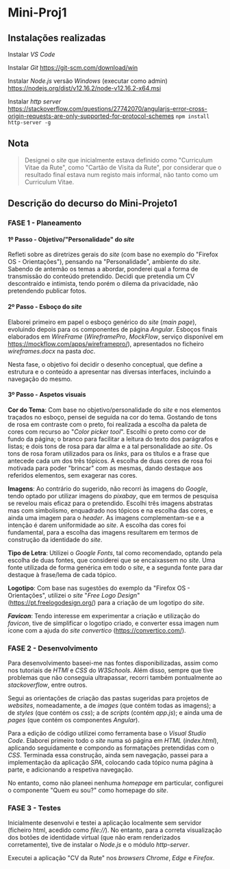 # Mini-Proj1

## Instalações realizadas
Instalar *VS Code*

Instalar *Git*
https://git-scm.com/download/win

Instalar *Node.js* versão *Windows* (executar como admin)
https://nodejs.org/dist/v12.16.2/node-v12.16.2-x64.msi

Instalar *http server*
https://stackoverflow.com/questions/27742070/angularjs-error-cross-origin-requests-are-only-supported-for-protocol-schemes
`npm install http-server -g`

## Nota

>Designei o *site* que inicialmente estava definido como "Curriculum Vitae da Rute", como "Cartão de Visita da Rute", por considerar que o resultado final estava num registo mais informal, não tanto como um Curriculum Vitae.

## Descrição do decurso do Mini-Projeto1

### FASE 1 - Planeamento

#### 1º Passo - Objetivo/"Personalidade" do *site*
Refleti sobre as diretrizes gerais do *site* (com base no exemplo do "Firefox OS - Orientações"), pensando na "Personalidade", ambiente do *site*. Sabendo de antemão os temas a abordar, ponderei qual a forma de transmissão do conteúdo pretendido. Decidi que pretendia um CV descontraído e intimista, tendo porém o dilema da privacidade, não pretendendo publicar fotos.

#### 2º Passo - Esboço do *site*
Elaborei primeiro em papel o esboço genérico do *site* (*main page*), evoluindo depois para os componentes de página *Angular*. Esboços finais elaborados em *WireFrame* (*WireframePro*, *MockFlow*, serviço disponível em https://mockflow.com/apps/wireframepro/), apresentados no ficheiro *wireframes.docx* na pasta *doc*. 

Nesta fase, o objetivo foi decidir o desenho conceptual, que define a estrutura e o conteúdo a apresentar nas diversas interfaces, incluindo a navegação do mesmo.

#### 3º Passo - Aspetos visuais
**Cor do Tema**: Com base no objetivo/personalidade do *site* e nos elementos traçados no esboço, pensei de seguida na cor do tema. Gostando de tons de rosa em contraste com o preto, foi realizada a escolha da paleta de cores com recurso ao "*Color picker tool*". Escolhi o preto como cor de fundo da página; o branco para facilitar a leitura do texto dos parágrafos e listas; e dois tons de rosa para dar alma e a tal personalidade ao *site*. Os tons de rosa foram utilizados para os *links*, para os títulos e a frase que antecede cada um dos três tópicos. A escolha de duas cores de rosa foi motivada para poder "brincar" com as mesmas, dando destaque aos referidos elementos, sem exagerar nas cores.

**Imagens**: Ao contrário do sugerido, não recorri às imagens do *Google*, tendo optado por utilizar imagens do *pixabay*, que em termos de pesquisa se revelou mais eficaz para o pretendido. Escolhi três imagens abstratas mas com simbolismo, enquadrado nos tópicos e na escolha das cores, e ainda uma imagem para o *header*. As imagens complementam-se e a intenção é darem uniformidade ao *site*. A escolha das cores foi fundamental, para a escolha das imagens resultarem em termos de construção da identidade do *site*.

**Tipo de Letra**: Utilizei o *Google Fonts*, tal como recomendado, optando pela escolha de duas fontes, que considerei que se encaixassem no *site*. Uma fonte utilizada de forma genérica em todo o *site*, e a segunda fonte para dar destaque à frase/lema de cada tópico.

**Logotipo**: Com base nas sugestões do exemplo da "Firefox OS - Orientações", utilizei o *site* "*Free Logo Design*" (https://pt.freelogodesign.org/) para a criação de um logotipo do *site*.

***Favicon***: Tendo interesse em experimentar a criação e utilização do *favicon*, tive de simplificar o logotipo criado, e converter essa imagen num ícone com a ajuda do *site* *convertico* (https://convertico.com/).

### FASE 2 - Desenvolvimento
Para desenvolvimento baseei-me nas fontes disponibilizadas, assim como nos tutoriais de *HTMl* e *CSS* do *W3Schools*. Além disso, sempre que tive problemas que não conseguia ultrapassar, recorri também pontualmente ao *stackoverflow*, entre outros.

Segui as orientações de criação das pastas sugeridas para projetos de *websites*, nomeadamente, a de *images*  (que contém todas as imagens); a de *styles* (que contém os *css*); a de *scripts* (contém *app.js*); e ainda uma de *pages* (que contém os componentes *Angular*).

Para a edição de código utilizei como ferramenta base o *Visual Studio Code*. Elaborei primeiro todo o *site* numa só página em *HTML* (*index.html*), aplicando seguidamente e compondo as formatações pretendidas com o *CSS*. Terminada essa construção, ainda sem navegação, passei para a implementação da aplicação *SPA*, colocando cada tópico numa página à parte, e adicionando a respetiva navegação.

No entanto, como não planeei nenhuma *homepage* em particular, configurei o componente "Quem eu sou?" como homepage do *site*.

### FASE 3 - Testes
Inicialmente desenvolvi e testei a aplicação localmente sem servidor (ficheiro html, acedido como *file://*). No entanto, para a correta visualização dos botões de identidade virtual (que não eram renderizados corretamente), tive de instalar o *Node.js* e o módulo *http-server*.

Executei a aplicação "CV da Rute" nos *browsers* *Chrome*, *Edge* e *Firefox*.
